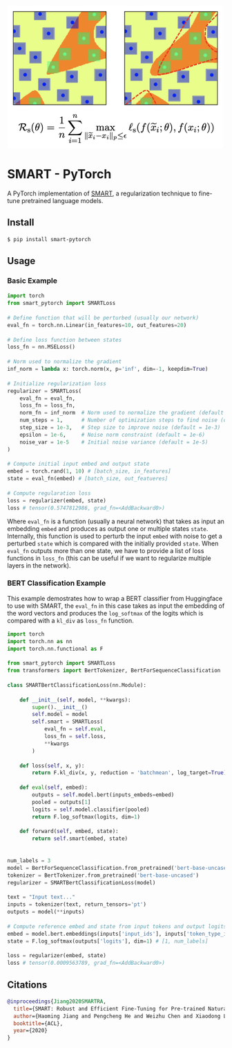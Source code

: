 
<img src="./SMART.png"></img>

# SMART - PyTorch

A PyTorch implementation of <a href="https://aclanthology.org/2020.acl-main.197.pdf">SMART</a>, a regularization technique to fine-tune pretrained language models. 

## Install

```bash
$ pip install smart-pytorch
```

## Usage

### Basic Example

```py
import torch
from smart_pytorch import SMARTLoss

# Define function that will be perturbed (usually our network)
eval_fn = torch.nn.Linear(in_features=10, out_features=20)

# Define loss function between states 
loss_fn = nn.MSELoss()

# Norm used to normalize the gradient 
inf_norm = lambda x: torch.norm(x, p='inf', dim=-1, keepdim=True)

# Initialize regularization loss
regularizer = SMARTLoss(
    eval_fn = eval_fn, 
    loss_fn = loss_fn,
    norm_fn = inf_norm  # Norm used to normalize the gradient (default = inf_norm)
    num_steps = 1,      # Number of optimization steps to find noise (default = 1)
    step_size = 1e-3,   # Step size to improve noise (default = 1e-3)
    epsilon = 1e-6,     # Noise norm constraint (default = 1e-6)
    noise_var = 1e-5    # Initial noise variance (default = 1e-5)
)

# Compute initial input embed and output state 
embed = torch.rand(1, 10) # [batch_size, in_features]
state = eval_fn(embed) # [batch_size, out_featueres]

# Compute regularation loss 
loss = regularizer(embed, state)
loss # tensor(0.5747812986, grad_fn=<AddBackward0>)
```

Where `eval_fn` is a function (usually a neural network) that takes as input an embedding `embed` and produces as output one or multiple states `state`. Internally, this function is used to perturb the input `embed` with noise to get a perturbed `state` which is compared with the initially provided `state`. When `eval_fn` outputs more than one state, we have to provide a list of loss functions in `loss_fn` (this can be useful if we want to regularize multiple layers in the network). 


### BERT Classification Example

This example demostrates how to wrap a BERT classifier from Huggingface to use with SMART, the `eval_fn` in this case takes as input the embedding of the word vectors and produces the `log_softmax` of the logits which is compared with a `kl_div` as `loss_fn` function. 

```py
import torch
import torch.nn as nn
import torch.nn.functional as F

from smart_pytorch import SMARTLoss
from transformers import BertTokenizer, BertForSequenceClassification

class SMARTBertClassificationLoss(nn.Module):
    
    def __init__(self, model, **kwargs):
        super().__init__()
        self.model = model 
        self.smart = SMARTLoss(
            eval_fn = self.eval, 
            loss_fn = self.loss,
            **kwargs
        )
        
    def loss(self, x, y):
        return F.kl_div(x, y, reduction = 'batchmean', log_target=True)
        
    def eval(self, embed):
        outputs = self.model.bert(inputs_embeds=embed)
        pooled = outputs[1]
        logits = self.model.classifier(pooled)
        return F.log_softmax(logits, dim=1)
    
    def forward(self, embed, state):
        return self.smart(embed, state)
    

num_labels = 3
model = BertForSequenceClassification.from_pretrained('bert-base-uncased', num_labels=num_labels)
tokenizer = BertTokenizer.from_pretrained('bert-base-uncased')
regularizer = SMARTBertClassificationLoss(model)

text = "Input text..."
inputs = tokenizer(text, return_tensors='pt')
outputs = model(**inputs)    

# Compute reference embed and state from input tokens and output logits 
embed = model.bert.embeddings(inputs['input_ids'], inputs['token_type_ids']) # [1, 7, 768]
state = F.log_softmax(outputs['logits'], dim=1) # [1, num_labels]

loss = regularizer(embed, state)
loss # tensor(0.0009563789, grad_fn=<AddBackward0>)

```




## Citations

```bibtex
@inproceedings{Jiang2020SMARTRA,
  title={SMART: Robust and Efficient Fine-Tuning for Pre-trained Natural Language Models through Principled Regularized Optimization},
  author={Haoming Jiang and Pengcheng He and Weizhu Chen and Xiaodong Liu and Jianfeng Gao and Tuo Zhao},
  booktitle={ACL},
  year={2020}
}
```